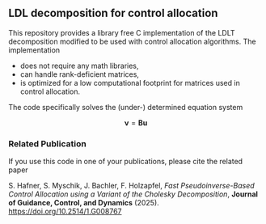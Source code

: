 ## LDL decomposition for control allocation
This repository provides a library free C implementation of the LDLT decomposition modified to be used with control allocation algorithms. 
The implementation 
- does not require any math libraries,
- can handle rank-deficient matrices,
- is optimized for a low computational footprint for matrices used in control allocation.

The code specifically solves the (under-) determined equation system 

$$\boldsymbol{\nu} = \mathbf{B}\mathbf{u}$$

### Related Publication 
If you use this code in one of your publications, please cite the related paper

S. Hafner, S. Myschik, J. Bachler, F. Holzapfel, _Fast Pseudoinverse-Based Control Allocation using a Variant of the Cholesky Decomposition_, **Journal of Guidance, Control, and Dynamics** (2025). https://doi.org/10.2514/1.G008767
